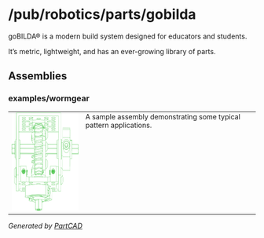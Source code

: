 # /pub/robotics/parts/gobilda

goBILDA® is a modern build system designed for educators and students.

It’s metric, lightweight, and has an ever-growing library of parts.

## Assemblies

### examples/wormgear
<table><tr>
<td valign=top><img src="./examples/wormgear.svg" width="200" height="200"></td>
<td valign=top>A sample assembly demonstrating some typical pattern applications.</td>
</tr></table>


*Generated by [PartCAD](https://partcad.org/)*

